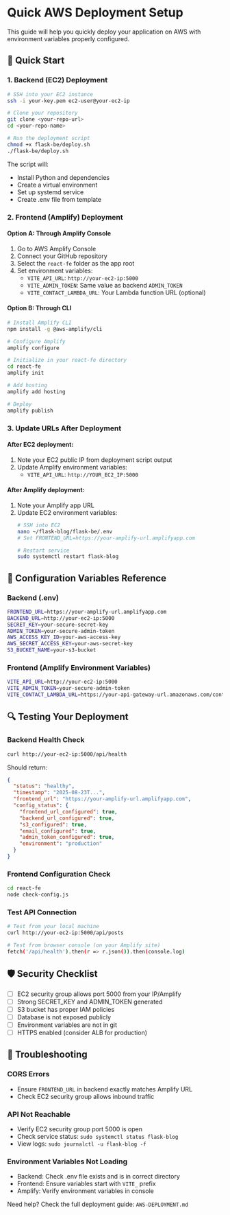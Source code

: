 # Quick AWS Deployment Setup

This guide will help you quickly deploy your application on AWS with environment variables properly configured.

## 🚀 Quick Start

### 1. Backend (EC2) Deployment

```bash
# SSH into your EC2 instance
ssh -i your-key.pem ec2-user@your-ec2-ip

# Clone your repository
git clone <your-repo-url>
cd <your-repo-name>

# Run the deployment script
chmod +x flask-be/deploy.sh
./flask-be/deploy.sh
```

The script will:
- Install Python and dependencies
- Create a virtual environment
- Set up systemd service
- Create .env file from template

### 2. Frontend (Amplify) Deployment

#### Option A: Through Amplify Console
1. Go to AWS Amplify Console
2. Connect your GitHub repository
3. Select the `react-fe` folder as the app root
4. Set environment variables:
   - `VITE_API_URL`: `http://your-ec2-ip:5000`
   - `VITE_ADMIN_TOKEN`: Same value as backend `ADMIN_TOKEN`
   - `VITE_CONTACT_LAMBDA_URL`: Your Lambda function URL (optional)

#### Option B: Through CLI
```bash
# Install Amplify CLI
npm install -g @aws-amplify/cli

# Configure Amplify
amplify configure

# Initialize in your react-fe directory
cd react-fe
amplify init

# Add hosting
amplify add hosting

# Deploy
amplify publish
```

### 3. Update URLs After Deployment

#### After EC2 deployment:
1. Note your EC2 public IP from deployment script output
2. Update Amplify environment variables:
   - `VITE_API_URL`: `http://YOUR_EC2_IP:5000`

#### After Amplify deployment:
1. Note your Amplify app URL
2. Update EC2 environment variables:
   ```bash
   # SSH into EC2
   nano ~/flask-blog/flask-be/.env
   # Set FRONTEND_URL=https://your-amplify-url.amplifyapp.com
   
   # Restart service
   sudo systemctl restart flask-blog
   ```

## 🔧 Configuration Variables Reference

### Backend (.env)
```bash
FRONTEND_URL=https://your-amplify-url.amplifyapp.com
BACKEND_URL=http://your-ec2-ip:5000
SECRET_KEY=your-secure-secret-key
ADMIN_TOKEN=your-secure-admin-token
AWS_ACCESS_KEY_ID=your-aws-access-key
AWS_SECRET_ACCESS_KEY=your-aws-secret-key
S3_BUCKET_NAME=your-s3-bucket
```

### Frontend (Amplify Environment Variables)
```bash
VITE_API_URL=http://your-ec2-ip:5000
VITE_ADMIN_TOKEN=your-secure-admin-token
VITE_CONTACT_LAMBDA_URL=https://your-api-gateway-url.amazonaws.com/contact
```

## 🔍 Testing Your Deployment

### Backend Health Check
```bash
curl http://your-ec2-ip:5000/api/health
```

Should return:
```json
{
  "status": "healthy",
  "timestamp": "2025-08-23T...",
  "frontend_url": "https://your-amplify-url.amplifyapp.com",
  "config_status": {
    "frontend_url_configured": true,
    "backend_url_configured": true,
    "s3_configured": true,
    "email_configured": true,
    "admin_token_configured": true,
    "environment": "production"
  }
}
```

### Frontend Configuration Check
```bash
cd react-fe
node check-config.js
```

### Test API Connection
```bash
# Test from your local machine
curl http://your-ec2-ip:5000/api/posts

# Test from browser console (on your Amplify site)
fetch('/api/health').then(r => r.json()).then(console.log)
```

## 🛡️ Security Checklist

- [ ] EC2 security group allows port 5000 from your IP/Amplify
- [ ] Strong SECRET_KEY and ADMIN_TOKEN generated
- [ ] S3 bucket has proper IAM policies
- [ ] Database is not exposed publicly
- [ ] Environment variables are not in git
- [ ] HTTPS enabled (consider ALB for production)

## 🚨 Troubleshooting

### CORS Errors
- Ensure `FRONTEND_URL` in backend exactly matches Amplify URL
- Check EC2 security group allows inbound traffic

### API Not Reachable
- Verify EC2 security group port 5000 is open
- Check service status: `sudo systemctl status flask-blog`
- View logs: `sudo journalctl -u flask-blog -f`

### Environment Variables Not Loading
- Backend: Check .env file exists and is in correct directory
- Frontend: Ensure variables start with `VITE_` prefix
- Amplify: Verify environment variables in console

Need help? Check the full deployment guide: `AWS-DEPLOYMENT.md`
